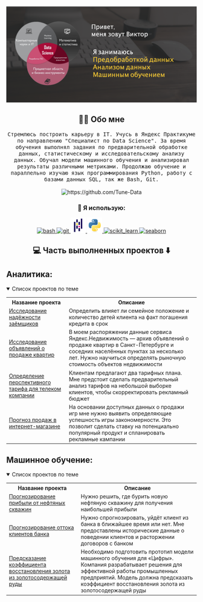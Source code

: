 <div align="center">
  <img src="https://github.com/Tune-Data/Tune-Data/blob/main/images/header.png" alt="header"/>
</div> 

<h2 align="center"> 👨‍💻 Обо мне</h2>
<p align="center">
  <samp>Стремлюсь построить карьеру в IT. Учусь в Яндекс Практикуме по направлению "Специалист по Data Science". За время обучения выполнял задания по предварительной обработке данных, статистическому и исследовательскому анализу данных. Обучал модели машинного обучения и анализировал результаты различными метриками. Продолжаю обучение и параллельно изучаю язык программирования Python, работу с базами данных SQL, так же Bash, Git.
  </samp>
  <br> <br>
  <img src="https://komarev.com/ghpvc/?username=Tune-Data" alt="https://github.com/Tune-Data" />
</p>

<h3 align="center">  🔭 Я использую:</h3>
<p align="center"><a href="https://www.gnu.org/software/bash/" target="_blank" rel="noreferrer"> <img src="https://www.vectorlogo.zone/logos/gnu_bash/gnu_bash-icon.svg" alt="bash" width="40" height="40"/> </a> <a href="https://git-scm.com/" target="_blank" rel="noreferrer"> <img src="https://www.vectorlogo.zone/logos/git-scm/git-scm-icon.svg" alt="git" width="40" height="40"/> </a> <a href="https://pandas.pydata.org/" target="_blank" rel="noreferrer"> <img src="https://raw.githubusercontent.com/devicons/devicon/2ae2a900d2f041da66e950e4d48052658d850630/icons/pandas/pandas-original.svg" alt="pandas" width="40" height="40"/> </a> <a href="https://www.python.org" target="_blank" rel="noreferrer"> <img src="https://raw.githubusercontent.com/devicons/devicon/master/icons/python/python-original.svg" alt="python" width="40" height="40"/> </a> <a href="https://scikit-learn.org/" target="_blank" rel="noreferrer"> <img src="https://upload.wikimedia.org/wikipedia/commons/0/05/Scikit_learn_logo_small.svg" alt="scikit_learn" width="40" height="40"/> </a> <a href="https://seaborn.pydata.org/" target="_blank" rel="noreferrer"> <img src="https://seaborn.pydata.org/_images/logo-mark-lightbg.svg" alt="seaborn" width="40" height="40"/> </a> </p>

<h2  align="center">💻 Часть выполненных проектов ⬇️ </h2>

## Аналитика:
<details open>
  <summary>Список проектов по теме</summary>
<table>
<tr>
  <th>Название проекта</th>
  <th>Описание</th>
</tr> 

  
<tr>
  <td><a href = "https://github.com/Tune-Data/practicum_project/blob/main/credit.ipynb">Исследование надёжности заёмщиков</a></td>
  <td>Определить влияет ли семейное положение и количество детей клиента на факт погашения кредита в срок</td>
</tr>
  
<tr>
  <td><a href = "https://github.com/Tune-Data/practicum_project/blob/main/houses.ipynb">Исследование объявлений о продаже квартир</a></td>
  <td>В моем распоряжении данные сервиса Яндекс.Недвижимость — архив объявлений о продаже квартир в Санкт-Петербурге и соседних населённых пунктах за несколько лет. Нужно научиться определять рыночную стоимость объектов недвижимости</td>
</tr>

<tr>
  <td><a href = "https://github.com/Tune-Data/practicum_project/blob/main/tariff.ipynb">Определение перспективного тарифа для телеком компании</a></td>
  <td>Клиентам предлагают два тарифных плана. Мне предстоит сделать предварительный анализ тарифов на небольшой выборке клиентов, чтобы скорректировать рекламный бюджет</td>
</tr>

<tr>
  <td><a href = "https://github.com/Tune-Data/practicum_project/blob/main/game.ipynb">Прогноз продаж в интернет-магазине</a></td>
  <td>На основании доступных данных о продажи игр мне нужно выявить определяющие успешность игры закономерности. Это позволит сделать ставку на потенциально популярный продукт и спланировать рекламные кампании</td>
</tr>

</table>
</details>
  
## Машинное обучение:
<details open>
  <summary>Список проектов по теме</summary>
<table>
<tr>
  <th>Название проекта</th>
  <th>Описание</th>
</tr> 
  
<tr>
  <td><a href = "https://github.com/Tune-Data/practicum_project/blob/main/find_location_for_well.ipynb">Прогнозирование прибыли от нефтяных скважин</a></td>
  <td>Нужно решить, где бурить новую нефтяную скважину для получения наибольшей прибыли</td>
</tr>
  
<tr>
  <td><a href = "https://github.com/Tune-Data/practicum_project/blob/main/lost_clients.ipynb">Прогнозирование оттока клиентов банка</a></td>
  <td>Нужно спрогнозировать, уйдёт клиент из банка в ближайшее время или нет. Мне предоставлены исторические данные о поведении клиентов и расторжении договоров с банком</td>
</tr>

<tr>
  <td><a href = "https://github.com/Tune-Data/practicum_project/blob/main/gold.ipynb">Предсказание коэффициента восстановления золота из золотосодержащей руды</a></td>
  <td>Необходимо подготовить прототип модели машинного обучения для «Цифры». Компания разрабатывает решения для эффективной работы промышленных предприятий. Модель должна предсказать коэффициент восстановления золота из золотосодержащей руды</td>
</tr>
